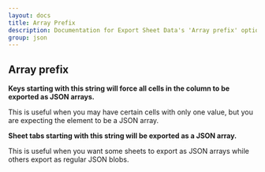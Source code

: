 ```yaml
---
layout: docs
title: Array Prefix
description: Documentation for Export Sheet Data's 'Array prefix' option.
group: json
---
```


Array prefix
------------
<b>Keys starting with this string will force all cells in the column to be exported as JSON arrays.</b>

This is useful when you may have certain cells with only one value, but you are expecting the element to be a JSON array.

<b>Sheet tabs starting with this string will be exported as a JSON array.</b>

This is useful when you want some sheets to export as JSON arrays while others export as regular JSON blobs.
